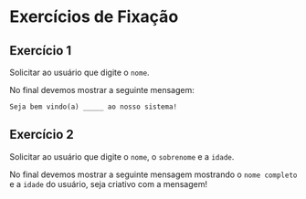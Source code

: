 # Exercícios de Fixação

## Exercício 1
Solicitar ao usuário que digite o `nome`. 

No final devemos mostrar a seguinte mensagem:
```
Seja bem vindo(a) _____ ao nosso sistema!
```

## Exercício 2
Solicitar ao usuário que digite o `nome`, o `sobrenome` e a `idade`. 

No final devemos mostrar a seguinte mensagem mostrando o `nome completo` e a `idade` do usuário, seja criativo com a mensagem!